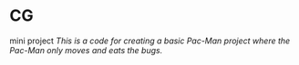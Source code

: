 # CG
mini project
*This is a code for creating a basic Pac-Man project where the Pac-Man only moves and eats the bugs.*
